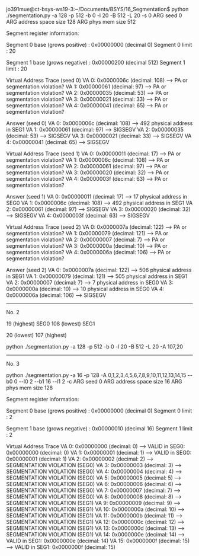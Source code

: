 jo391mue@ct-bsys-ws19-3:~/Documents/BSYS/16_Segmentation$ python ./segmentation.py -a 128 -p 512 -b 0 -l 20 -B 512 -L 20 -s 0
ARG seed 0
ARG address space size 128
ARG phys mem size 512

Segment register information:

  Segment 0 base  (grows positive) : 0x00000000 (decimal 0)
  Segment 0 limit                  : 20

  Segment 1 base  (grows negative) : 0x00000200 (decimal 512)
  Segment 1 limit                  : 20

Virtual Address Trace (seed 0)
  VA  0: 0x0000006c (decimal:  108) --> PA or segmentation violation?
  VA  1: 0x00000061 (decimal:   97) --> PA or segmentation violation?
  VA  2: 0x00000035 (decimal:   53) --> PA or segmentation violation?
  VA  3: 0x00000021 (decimal:   33) --> PA or segmentation violation?
  VA  4: 0x00000041 (decimal:   65) --> PA or segmentation violation?

Answer (seed 0)
  VA  0: 0x0000006c (decimal:  108) --> 492 physical address in SEG1
  VA  1: 0x00000061 (decimal:   97) --> SIGSEGV
  VA  2: 0x00000035 (decimal:   53) --> SIGSEGV
  VA  3: 0x00000021 (decimal:   33) --> SIGSEGV
  VA  4: 0x00000041 (decimal:   65) --> SIGSEGV



Virtual Address Trace (seed 1)
  VA  0: 0x00000011 (decimal:   17) --> PA or segmentation violation?
  VA  1: 0x0000006c (decimal:  108) --> PA or segmentation violation?
  VA  2: 0x00000061 (decimal:   97) --> PA or segmentation violation?
  VA  3: 0x00000020 (decimal:   32) --> PA or segmentation violation?
  VA  4: 0x0000003f (decimal:   63) --> PA or segmentation violation?

Answer (seed 1)
  VA  0: 0x00000011 (decimal:   17) --> 17 physical address in SEG0
  VA  1: 0x0000006c (decimal:  108) --> 492 physical address in SEG1
  VA  2: 0x00000061 (decimal:   97) --> SIGSEGV
  VA  3: 0x00000020 (decimal:   32) --> SIGSEGV
  VA  4: 0x0000003f (decimal:   63) --> SIGSEGV



Virtual Address Trace (seed 2)
  VA  0: 0x0000007a (decimal:  122) --> PA or segmentation violation?
  VA  1: 0x00000079 (decimal:  121) --> PA or segmentation violation?
  VA  2: 0x00000007 (decimal:    7) --> PA or segmentation violation?
  VA  3: 0x0000000a (decimal:   10) --> PA or segmentation violation?
  VA  4: 0x0000006a (decimal:  106) --> PA or segmentation violation?

Answer (seed 2)
  VA  0: 0x0000007a (decimal:  122) --> 506 physical address in SEG1
  VA  1: 0x00000079 (decimal:  121) --> 505 physical address in SEG1
  VA  2: 0x00000007 (decimal:    7) --> 7 physical address in SEG0
  VA  3: 0x0000000a (decimal:   10) --> 10 physical address in SEG0
  VA  4: 0x0000006a (decimal:  106) --> SIGSEGV


---------------------------------------------------------------------

No. 2

19 (highest) SEG0
108 (lowest) SEG1

20 (lowest)
107 (highest)

python ./segmentation.py -a 128 -p 512 -b 0 -l 20 -B 512 -L 20 -A 107,20

---------------------------------------------------------------------

No. 3

python ./segmentation.py -a 16 -p 128 -A 0,1,2,3,4,5,6,7,8,9,10,11,12,13,14,15 --b0 0 --l0 2 --b1 16 --l1 2 -c
ARG seed 0
ARG address space size 16
ARG phys mem size 128

Segment register information:

  Segment 0 base  (grows positive) : 0x00000000 (decimal 0)
  Segment 0 limit                  : 2

  Segment 1 base  (grows negative) : 0x00000010 (decimal 16)
  Segment 1 limit                  : 2

Virtual Address Trace
  VA  0: 0x00000000 (decimal:    0) --> VALID in SEG0: 0x00000000 (decimal:    0)
  VA  1: 0x00000001 (decimal:    1) --> VALID in SEG0: 0x00000001 (decimal:    1)
  VA  2: 0x00000002 (decimal:    2) --> SEGMENTATION VIOLATION (SEG0)
  VA  3: 0x00000003 (decimal:    3) --> SEGMENTATION VIOLATION (SEG0)
  VA  4: 0x00000004 (decimal:    4) --> SEGMENTATION VIOLATION (SEG0)
  VA  5: 0x00000005 (decimal:    5) --> SEGMENTATION VIOLATION (SEG0)
  VA  6: 0x00000006 (decimal:    6) --> SEGMENTATION VIOLATION (SEG0)
  VA  7: 0x00000007 (decimal:    7) --> SEGMENTATION VIOLATION (SEG0)
  VA  8: 0x00000008 (decimal:    8) --> SEGMENTATION VIOLATION (SEG1)
  VA  9: 0x00000009 (decimal:    9) --> SEGMENTATION VIOLATION (SEG1)
  VA 10: 0x0000000a (decimal:   10) --> SEGMENTATION VIOLATION (SEG1)
  VA 11: 0x0000000b (decimal:   11) --> SEGMENTATION VIOLATION (SEG1)
  VA 12: 0x0000000c (decimal:   12) --> SEGMENTATION VIOLATION (SEG1)
  VA 13: 0x0000000d (decimal:   13) --> SEGMENTATION VIOLATION (SEG1)
  VA 14: 0x0000000e (decimal:   14) --> VALID in SEG1: 0x0000000e (decimal:   14)
  VA 15: 0x0000000f (decimal:   15) --> VALID in SEG1: 0x0000000f (decimal:   15)
